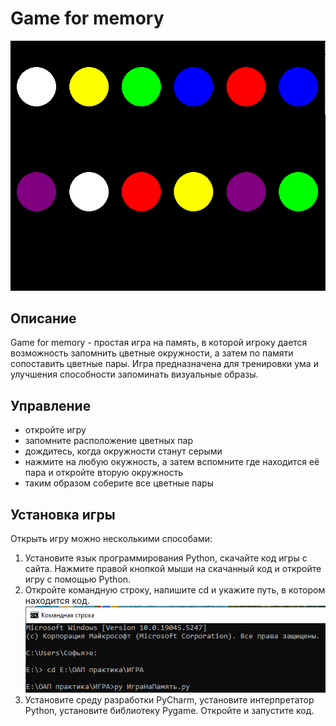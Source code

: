 # Game for memory
![игра на память](https://github.com/kovineva/Game-for-memory/blob/main/игра%20на%20память.PNG)
## Описание
Game for memory - простая игра на память, в которой игроку дается возможность запомнить цветные окружности, а затем по памяти сопоставить цветные пары. Игра предназначена для тренировки ума и улучшения способности запоминать визуальные образы.
## Управление
* откройте игру
* запомните расположение цветных пар
*  дождитесь, когда окружности станут серыми
*  нажмите на любую окужность, а затем вспомните где находится её пара и откройте вторую окружность
*  таким образом соберите все цветные пары
## Установка игры
Открыть игру можно несколькими способами:
1. Установите язык программирования Python, скачайте код игры с сайта. Нажмите правой кнопкой мыши на скачанный код и откройте игру с помощью Python.
2. Откройте командную строку, напишите cd и укажите путь, в котором находится код.
![командная строка](https://github.com/kovineva/Game-for-memory/blob/main/Командная%20строка.PNG)
3. Установите среду разработки PyCharm, установите интерпретатор Python, установите библиотеку Pygame. Откройте и запустите код.
